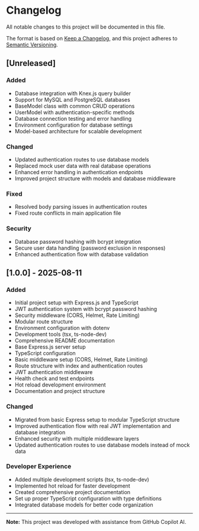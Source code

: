 # Changelog

All notable changes to this project will be documented in this file.

The format is based on [Keep a Changelog](https://keepachangelog.com/en/1.0.0/),
and this project adheres to [Semantic Versioning](https://semver.org/spec/v2.0.0.html).

## [Unreleased]

### Added
- Database integration with Knex.js query builder
- Support for MySQL and PostgreSQL databases
- BaseModel class with common CRUD operations
- UserModel with authentication-specific methods
- Database connection testing and error handling
- Environment configuration for database settings
- Model-based architecture for scalable development

### Changed
- Updated authentication routes to use database models
- Replaced mock user data with real database operations
- Enhanced error handling in authentication endpoints
- Improved project structure with models and database middleware

### Fixed
- Resolved body parsing issues in authentication routes
- Fixed route conflicts in main application file

### Security
- Database password hashing with bcrypt integration
- Secure user data handling (password exclusion in responses)
- Enhanced authentication flow with database validation

## [1.0.0] - 2025-08-11

### Added
- Initial project setup with Express.js and TypeScript
- JWT authentication system with bcrypt password hashing
- Security middleware (CORS, Helmet, Rate Limiting)
- Modular route structure
- Environment configuration with dotenv
- Development tools (tsx, ts-node-dev)
- Comprehensive README documentation
- Base Express.js server setup
- TypeScript configuration
- Basic middleware setup (CORS, Helmet, Rate Limiting)
- Route structure with index and authentication routes
- JWT authentication middleware
- Health check and test endpoints
- Hot reload development environment
- Documentation and project structure

### Changed
- Migrated from basic Express setup to modular TypeScript structure
- Improved authentication flow with real JWT implementation and database integration
- Enhanced security with multiple middleware layers
- Updated authentication routes to use database models instead of mock data

### Developer Experience
- Added multiple development scripts (tsx, ts-node-dev)
- Implemented hot reload for faster development
- Created comprehensive project documentation
- Set up proper TypeScript configuration with type definitions
- Integrated database models for better code organization

---

**Note:** This project was developed with assistance from GitHub Copilot AI.
